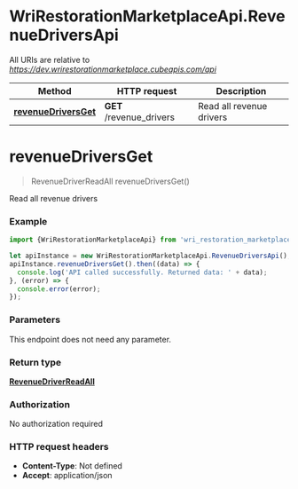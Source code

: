 # WriRestorationMarketplaceApi.RevenueDriversApi

All URIs are relative to *https://dev.wrirestorationmarketplace.cubeapis.com/api*

Method | HTTP request | Description
------------- | ------------- | -------------
[**revenueDriversGet**](RevenueDriversApi.md#revenueDriversGet) | **GET** /revenue_drivers | Read all revenue drivers


<a name="revenueDriversGet"></a>
# **revenueDriversGet**
> RevenueDriverReadAll revenueDriversGet()

Read all revenue drivers

### Example
```javascript
import {WriRestorationMarketplaceApi} from 'wri_restoration_marketplace_api';

let apiInstance = new WriRestorationMarketplaceApi.RevenueDriversApi();
apiInstance.revenueDriversGet().then((data) => {
  console.log('API called successfully. Returned data: ' + data);
}, (error) => {
  console.error(error);
});

```

### Parameters
This endpoint does not need any parameter.

### Return type

[**RevenueDriverReadAll**](RevenueDriverReadAll.md)

### Authorization

No authorization required

### HTTP request headers

 - **Content-Type**: Not defined
 - **Accept**: application/json

